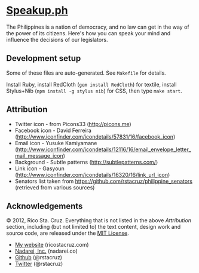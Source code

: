 # [Speakup.ph](http://speakup.ph)

The Philippines is a nation of democracy, and no law can get in the way of the
power of its citizens. Here's how you can speak your mind and influence the
decisions of our legislators.

Development setup
-----------------

Some of these files are auto-generated. See `Makefile` for details.

Install Ruby, install RedCloth (`gem install RedCloth`) for textile, install
Stylus+Nib (`npm install -g stylus nib`) for CSS, then type `make start`.

Attribution
-----------

 * Twitter icon - from Picons33 (http://picons.me)
 * Facebook icon - David Ferreira 
 (http://www.iconfinder.com/icondetails/57831/16/facebook_icon)
 * Email icon - Yusuke Kamiyamane 
 (http://www.iconfinder.com/icondetails/12116/16/email_envelope_letter_mail_message_icon)
 * Background - Subtle patterns (http://subtlepatterns.com/)
 * Link icon - Gasyoun 
 (http://www.iconfinder.com/icondetails/16320/16/link_url_icon)
 * Senators list taken from https://github.com/rstacruz/philippine_senators
 (retrieved from various sources)

Acknowledgements
----------------

© 2012, Rico Sta. Cruz. Everything that is not listed in the above *Attribution*
section, including (but not limited to) the text content, design work and source
code, are released under the [MIT License].

[MIT License]: http://www.opensource.org/licenses/mit-license.php

 * [My website](http://ricostacruz.com) (ricostacruz.com)
 * [Nadarei, Inc.](http://nadarei.co) (nadarei.co)
 * [Github](http://github.com/rstacruz) (@rstacruz)
 * [Twitter](http://twitter.com/rstacruz) (@rstacruz)

